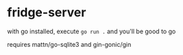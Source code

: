 # fridge-server

with go installed, execute `go run .` and you'll be good to go

requires mattn/go-sqlite3 and gin-gonic/gin
